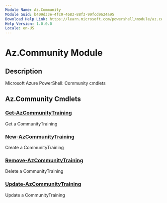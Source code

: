 ```yaml
---
Module Name: Az.Community
Module Guid: b409d33e-4fc9-4683-88f3-99fcd9624a95
Download Help Link: https://learn.microsoft.com/powershell/module/az.community
Help Version: 1.0.0.0
Locale: en-US
---
```


# Az.Community Module
## Description
Microsoft Azure PowerShell: Community cmdlets

## Az.Community Cmdlets
### [Get-AzCommunityTraining](Get-AzCommunityTraining.md)
Get a CommunityTraining

### [New-AzCommunityTraining](New-AzCommunityTraining.md)
Create a CommunityTraining

### [Remove-AzCommunityTraining](Remove-AzCommunityTraining.md)
Delete a CommunityTraining

### [Update-AzCommunityTraining](Update-AzCommunityTraining.md)
Update a CommunityTraining

